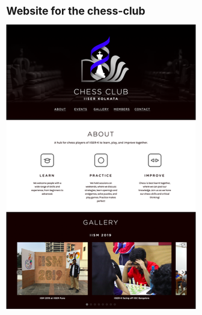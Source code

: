 # Website for the chess-club

![landing](shots/landing.png)
![about](shots/about.png)
![gallery](shots/gallery.png)
